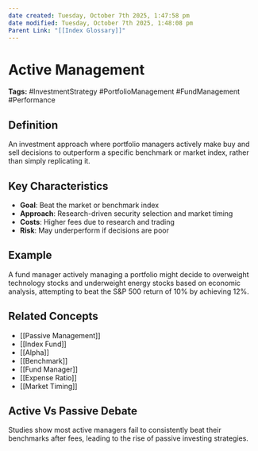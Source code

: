 ```yaml
---
date created: Tuesday, October 7th 2025, 1:47:58 pm
date modified: Tuesday, October 7th 2025, 1:48:08 pm
Parent Link: "[[Index Glossary]]"
---
```


# Active Management

**Tags:** #InvestmentStrategy #PortfolioManagement #FundManagement #Performance

## Definition

An investment approach where portfolio managers actively make buy and sell decisions to outperform a specific benchmark or market index, rather than simply replicating it.

## Key Characteristics

- **Goal**: Beat the market or benchmark index
- **Approach**: Research-driven security selection and market timing
- **Costs**: Higher fees due to research and trading
- **Risk**: May underperform if decisions are poor

## Example

A fund manager actively managing a portfolio might decide to overweight technology stocks and underweight energy stocks based on economic analysis, attempting to beat the S&P 500 return of 10% by achieving 12%.

## Related Concepts

- [[Passive Management]]
- [[Index Fund]]
- [[Alpha]]
- [[Benchmark]]
- [[Fund Manager]]
- [[Expense Ratio]]
- [[Market Timing]]

## Active Vs Passive Debate

Studies show most active managers fail to consistently beat their benchmarks after fees, leading to the rise of passive investing strategies.